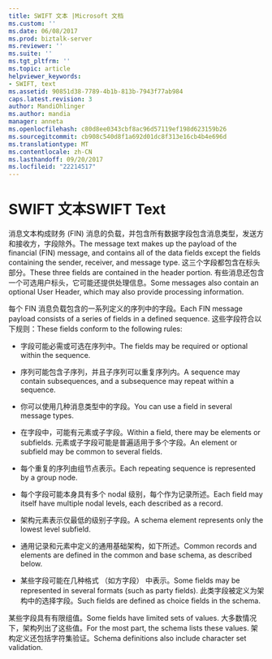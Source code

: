 ```yaml
---
title: SWIFT 文本 |Microsoft 文档
ms.custom: ''
ms.date: 06/08/2017
ms.prod: biztalk-server
ms.reviewer: ''
ms.suite: ''
ms.tgt_pltfrm: ''
ms.topic: article
helpviewer_keywords:
- SWIFT, text
ms.assetid: 90851d38-7789-4b1b-813b-7943f77ab984
caps.latest.revision: 3
author: MandiOhlinger
ms.author: mandia
manager: anneta
ms.openlocfilehash: c80d8ee0343cbf8ac96d57119ef198d623159b26
ms.sourcegitcommit: cb908c540d8f1a692d01dc8f313e16cb4b4e696d
ms.translationtype: MT
ms.contentlocale: zh-CN
ms.lasthandoff: 09/20/2017
ms.locfileid: "22214517"
---
```

# <a name="swift-text"></a><span data-ttu-id="5ca1d-102">SWIFT 文本</span><span class="sxs-lookup"><span data-stu-id="5ca1d-102">SWIFT Text</span></span>
<span data-ttu-id="5ca1d-103">消息文本构成财务 (FIN) 消息的负载，并包含所有数据字段包含消息类型，发送方和接收方，字段除外。</span><span class="sxs-lookup"><span data-stu-id="5ca1d-103">The message text makes up the payload of the financial (FIN) message, and contains all of the data fields except the fields containing the sender, receiver, and message type.</span></span> <span data-ttu-id="5ca1d-104">这三个字段都包含在标头部分。</span><span class="sxs-lookup"><span data-stu-id="5ca1d-104">These three fields are contained in the header portion.</span></span> <span data-ttu-id="5ca1d-105">有些消息还包含一个可选用户标头，它可能还提供处理信息。</span><span class="sxs-lookup"><span data-stu-id="5ca1d-105">Some messages also contain an optional User Header, which may also provide processing information.</span></span>  
  
 <span data-ttu-id="5ca1d-106">每个 FIN 消息负载包含的一系列定义的序列中的字段。</span><span class="sxs-lookup"><span data-stu-id="5ca1d-106">Each FIN message payload consists of a series of fields in a defined sequence.</span></span> <span data-ttu-id="5ca1d-107">这些字段符合以下规则：</span><span class="sxs-lookup"><span data-stu-id="5ca1d-107">These fields conform to the following rules:</span></span>  
  
-   <span data-ttu-id="5ca1d-108">字段可能必需或可选在序列中。</span><span class="sxs-lookup"><span data-stu-id="5ca1d-108">The fields may be required or optional within the sequence.</span></span>  
  
-   <span data-ttu-id="5ca1d-109">序列可能包含子序列，并且子序列可以重复序列内。</span><span class="sxs-lookup"><span data-stu-id="5ca1d-109">A sequence may contain subsequences, and a subsequence may repeat within a sequence.</span></span>  
  
-   <span data-ttu-id="5ca1d-110">你可以使用几种消息类型中的字段。</span><span class="sxs-lookup"><span data-stu-id="5ca1d-110">You can use a field in several message types.</span></span>  
  
-   <span data-ttu-id="5ca1d-111">在字段中，可能有元素或子字段。</span><span class="sxs-lookup"><span data-stu-id="5ca1d-111">Within a field, there may be elements or subfields.</span></span> <span data-ttu-id="5ca1d-112">元素或子字段可能是普遍适用于多个字段。</span><span class="sxs-lookup"><span data-stu-id="5ca1d-112">An element or subfield may be common to several fields.</span></span>  
  
-   <span data-ttu-id="5ca1d-113">每个重复的序列由组节点表示。</span><span class="sxs-lookup"><span data-stu-id="5ca1d-113">Each repeating sequence is represented by a group node.</span></span>  
  
-   <span data-ttu-id="5ca1d-114">每个字段可能本身具有多个 nodal 级别，每个作为记录所述。</span><span class="sxs-lookup"><span data-stu-id="5ca1d-114">Each field may itself have multiple nodal levels, each described as a record.</span></span>  
  
-   <span data-ttu-id="5ca1d-115">架构元素表示仅最低的级别子字段。</span><span class="sxs-lookup"><span data-stu-id="5ca1d-115">A schema element represents only the lowest level subfield.</span></span>  
  
-   <span data-ttu-id="5ca1d-116">通用记录和元素中定义的通用基础架构，如下所述。</span><span class="sxs-lookup"><span data-stu-id="5ca1d-116">Common records and elements are defined in the common and base schema, as described below.</span></span>  
  
-   <span data-ttu-id="5ca1d-117">某些字段可能在几种格式 （如方字段） 中表示。</span><span class="sxs-lookup"><span data-stu-id="5ca1d-117">Some fields may be represented in several formats (such as party fields).</span></span> <span data-ttu-id="5ca1d-118">此类字段被定义为架构中的选择字段。</span><span class="sxs-lookup"><span data-stu-id="5ca1d-118">Such fields are defined as choice fields in the schema.</span></span>  
  
 <span data-ttu-id="5ca1d-119">某些字段具有有限组值。</span><span class="sxs-lookup"><span data-stu-id="5ca1d-119">Some fields have limited sets of values.</span></span> <span data-ttu-id="5ca1d-120">大多数情况下，架构列出了这些值。</span><span class="sxs-lookup"><span data-stu-id="5ca1d-120">For the most part, the schema lists these values.</span></span> <span data-ttu-id="5ca1d-121">架构定义还包括字符集验证。</span><span class="sxs-lookup"><span data-stu-id="5ca1d-121">Schema definitions also include character set validation.</span></span>
